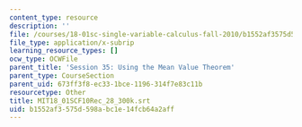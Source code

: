 ```yaml
---
content_type: resource
description: ''
file: /courses/18-01sc-single-variable-calculus-fall-2010/b1552af3575d598abc1e14fcb64a2aff_MIT18_01SCF10Rec_28_300k.vtt
file_type: application/x-subrip
learning_resource_types: []
ocw_type: OCWFile
parent_title: 'Session 35: Using the Mean Value Theorem'
parent_type: CourseSection
parent_uid: 673ff3f8-ec33-1bce-1196-314f7e83c11b
resourcetype: Other
title: MIT18_01SCF10Rec_28_300k.srt
uid: b1552af3-575d-598a-bc1e-14fcb64a2aff
---
```

